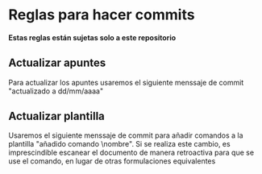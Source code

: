 # Reglas para hacer commits

#### Estas reglas están sujetas solo a este repositorio

## Actualizar apuntes
Para actualizar los apuntes usaremos el siguiente menssaje
de commit "actualizado a dd/mm/aaaa"

## Actualizar plantilla
Usaremos el siguiente menssaje de commit para añadir
comandos a la plantilla "añadido comando \nombre". Si se
realiza este cambio, es imprescindible escanear el
documento de manera retroactiva para que se use el comando,
en lugar de otras formulaciones equivalentes
